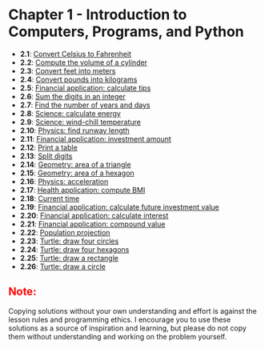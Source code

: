 # Chapter 1 - Introduction to Computers, Programs, and Python

- **2.1**: [Convert Celsius to Fahrenheit](./tasks/2.1.py)
- **2.2**: [Compute the volume of a cylinder](./tasks/2.2.py)
- **2.3**: [Convert feet into meters](./tasks/2.3.py)
- **2.4**: [Convert pounds into kilograms](./tasks/2.4.py)
- **2.5**: [Financial application: calculate tips](./tasks/2.5.py)
- **2.6**: [Sum the digits in an integer](./tasks/2.6.py)
- **2.7**: [Find the number of years and days](./tasks/2.7.py)
- **2.8**: [Science: calculate energy](./tasks/2.8.py)
- **2.9**: [Science: wind-chill temperature](./tasks/2.9.py)
- **2.10**: [Physics: find runway length](./tasks/2.10.py)
- **2.11**: [Financial application: investment amount](./tasks/2.11.py)
- **2.12**: [Print a table](./tasks/2.12.py)
- **2.13**: [Split digits](./tasks/2.13.py)
- **2.14**: [Geometry: area of a triangle](./tasks/2.14.py)
- **2.15**: [Geometry: area of a hexagon](./tasks/2.15.py)
- **2.16**: [Physics: acceleration](./tasks/2.16.py)
- **2.17**: [Health application: compute BMI](./tasks/2.17.py)
- **2.18**: [Current time](./tasks/2.18.py)
- **2.19**: [Financial application: calculate future investment value](./tasks/2.19.py)
- **2.20**: [Financial application: calculate interest](./tasks/2.20.py)
- **2.21**: [Financial application: compound value](./tasks/2.21.py)
- **2.22**: [Population projection](./tasks/2.22.py)
- **2.23**: [Turtle: draw four circles](./tasks/2.23.py)
- **2.24**: [Turtle: draw four hexagons](./tasks/2.24.py)
- **2.25**: [Turtle: draw a rectangle](./tasks/2.25.py)
- **2.26**: [Turtle: draw a circle](./tasks/2.26.py)

<h2 style="color:red">Note:</h2>

Copying solutions without your own understanding and effort is against the lesson rules and programming ethics. I encourage you to use these solutions as a source of inspiration and learning, but please do not copy them without understanding and working on the problem yourself.
